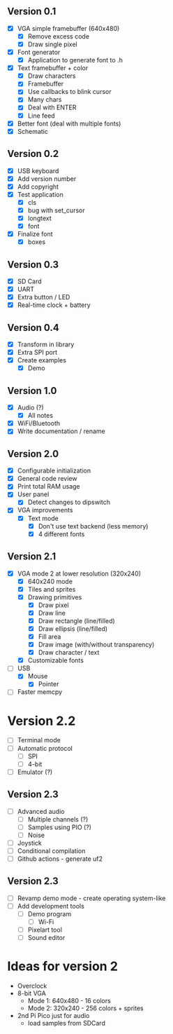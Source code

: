 ## Version 0.1

- [x] VGA simple framebuffer (640x480)
  - [x] Remove excess code
  - [x] Draw single pixel
- [x] Font generator
  - [x] Application to generate font to .h
- [x] Text framebuffer + color
  - [x] Draw characters
  - [x] Framebuffer
  - [x] Use callbacks to blink cursor
  - [x] Many chars
  - [x] Deal with ENTER
  - [x] Line feed
- [x] Better font (deal with multiple fonts)
- [x] Schematic

## Version 0.2

- [x] USB keyboard
- [x] Add version number
- [x] Add copyright
- [x] Test application
  - [x] cls
  - [x] bug with set_cursor
  - [x] longtext
  - [x] font
- [x] Finalize font
  - [x] boxes

## Version 0.3

- [x] SD Card
- [x] UART
- [x] Extra button / LED
- [x] Real-time clock + battery

## Version 0.4

- [x] Transform in library
- [x] Extra SPI port
- [x] Create examples
  - [x] Demo

## Version 1.0

- [x] Audio (?)
  - [x] All notes
- [x] WiFi/Bluetooth
- [x] Write documentation / rename

## Version 2.0

- [x] Configurable initialization
- [x] General code review
- [x] Print total RAM usage
- [x] User panel
  - [x] Detect changes to dipswitch
- [x] VGA improvements
  - [x] Text mode
    - [x] Don't use text backend (less memory)
    - [x] 4 different fonts

## Version 2.1

- [x] VGA mode 2 at lower resolution (320x240)
  - [x] 640x240 mode
  - [x] Tiles and sprites
  - [x] Drawing primitives
    - [x] Draw pixel
    - [x] Draw line
    - [x] Draw rectangle (line/filled)
    - [x] Draw ellipsis (line/filled)
    - [x] Fill area
    - [x] Draw image (with/without transparency)
    - [x] Draw character / text
  - [x] Customizable fonts
- [ ] USB
  - [x] Mouse
    - [x] Pointer
- [ ] Faster memcpy

# Version 2.2

- [ ] Terminal mode
- [ ] Automatic protocol
  - [ ] SPI
  - [ ] 4-bit
- [ ] Emulator (?)

## Version 2.3

- [ ] Advanced audio
  - [ ] Multiple channels (?)
  - [ ] Samples using PIO (?)
  - [ ] Noise
- [ ] Joystick
- [ ] Conditional compilation
- [ ] Github actions - generate uf2

## Version 2.3

- [ ] Revamp demo mode - create operating system-like
- [ ] Add development tools
  - [ ] Demo program
    - [ ] Wi-Fi
  - [ ] Pixelart tool
  - [ ] Sound editor

# Ideas for version 2

- Overclock
- 8-bit VGA
  - Mode 1: 640x480 - 16 colors
  - Mode 2: 320x240 - 256 colors + sprites
- 2nd Pi Pico just for audio
  - load samples from SDCard
